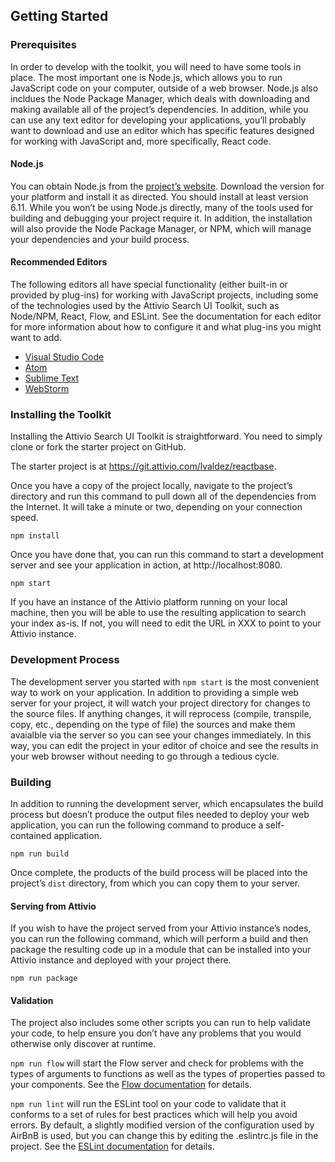 ## Getting Started

### Prerequisites

In order to develop with the toolkit, you will need to have some tools in place. The most important one is Node.js, which allows you to run JavaScript code on your computer, outside of a web browser. Node.js also incldues the Node Package Manager, which deals with downloading and making available all of the project’s dependencies. In addition, while you can use any text editor for developing your applications, you’ll probably want to download and use an editor which has specific features designed for working with JavaScript and, more specifically, React code.

#### Node.js

You can obtain Node.js from the [project’s website](https://nodejs.org/). Download the version for your platform and install it as directed. You should install at least version 6.11. While you won’t be using Node.js directly, many of the tools used for building and debugging your project require it. In addition, the installation will also provide the Node Package Manager, or NPM, which will manage your dependencies and your build process.

#### Recommended Editors

The following editors all have special functionality (either built-in or provided by plug-ins) for working with JavaScript projects, including some of the technologies used by the Attivio Search UI Toolkit, such as Node/NPM, React, Flow, and ESLint. See the documentation for each editor for more information about how to configure it and what plug-ins you might want to add.

* [Visual Studio Code](https://code.visualstudio.com/)
* [Atom](https://atom.io/)
* [Sublime Text](https://www.sublimetext.com/3)
* [WebStorm](https://www.jetbrains.com/webstorm/)

### Installing the Toolkit

Installing the Attivio Search UI Toolkit is straightforward. You need to simply clone or fork the starter project on GitHub.

The starter project is at https://git.attivio.com/lvaldez/reactbase.

Once you have a copy of the project locally, navigate to the project’s directory and run this command to pull down all of the dependencies from the Internet. It will take a minute or two, depending on your connection speed.

`npm install`

Once you have done that, you can run this command to start a development server and see your application in action, at http://localhost:8080.

`npm start`

If you have an instance of the Attivio platform running on your local machine, then you will be able to use the resulting application to search your index as-is. If not, you will need to edit the URL in XXX to point to your Attivio instance.

### Development Process

The development server you started with `npm start` is the most convenient way to work on your application. In addition to providing a simple web server for your project, it will watch your project directory for changes to the source files. If anything changes, it will reprocess (compile, transpile, copy, etc., depending on the type of file) the sources and make them avaialble via the server so you can see your changes immediately. In this way, you can edit the project in your editor of choice and see the results in your web browser without needing to go through a tedious cycle.

### Building

In addition to running the development server, which encapsulates the build process but doesn’t produce the output files needed to deploy your web application, you can run the following command to produce a self-contained application.

`npm run build`

Once complete, the products of the build process will be placed into the project’s `dist` directory, from which you can copy them to your server.

#### Serving from Attivio

If you wish to have the project served from your Attivio instance’s nodes, you can run the following command, which will perform a build and then package the resulting code up in a module that can be installed into your Attivio instance and deployed with your project there.

`npm run package`

#### Validation

The project also includes some other scripts you can run to help validate your code, to help ensure you don’t have any problems that you would otherwise only discover at runtime.

`npm run flow` will start the Flow server and check for problems with the types of arguments to functions as well as the types of properties passed to your components. See the [Flow documentation](https://flow.org/) for details.

`npm run lint` will run the ESLint tool on your code to validate that it conforms to a set of rules for best practices which will help you avoid errors. By default, a slightly modified version of the configuration used by AirBnB is used, but you can change this by editing the .eslintrc.js file in the project. See the [ESLint documentation](https://eslint.org/) for details.
